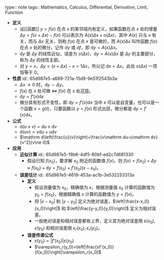 type:: note
tags:: Mathematics, Calculus, Differential, Derivative, Limit, Function

- **定义**
	- 设[[函数]] $y=f(x)$ 在点 $x$ 的某邻域内有定义，如果函数在点 $x$ 处的增量 $\Delta y=f(x+\Delta x)-f(x)$ 可以表示为 $A(x)\Delta x +o(\Delta x)$，其中 $A(x)$ 只与 $x$ 有关，而与 $\Delta x$ 无关，则称 $f(x)$ 在点 $x$ 是可微的，而 $A(x)\Delta x$ 叫作函数 $f(x)$ 在点 $x$ 处的微分，记作 $\mathrm dy$ 或 $\mathrm df$，即 $\mathrm dy=A(x)\Delta x$。
	- $\mathrm dy$ 是 $\Delta y$ 的线性近似，误差为 $o(\Delta x)$，$\mathrm dy=A(x)\Delta x$ 是 $\Delta y$ 的主要部分，称为 $\Delta y$ 的线性主部。
	- 对 $y=x$，$\Delta y=(x+\Delta x)-x=1\Delta x$，所以记 $\mathrm dx=\Delta x$。此处 $o(\Delta x)$ 一项恒等于 $0$。
- **性质**
  id:: 65d987e5-a689-721a-15d9-9e51f2543b3a
	- $\Delta x\to 0$ 时，$\mathrm dy\sim\Delta y$。
	- $f(x)$ 在 $x$ 处可微 $\iff$ $f(x)$ 在 $x$ 处[可导](((65275f9c-c149-4a5d-b9a6-5101070611e4)))。
	- $\mathrm dy=f'(x)\mathrm dx$
	- 微分具有形式不变性，即 $\mathrm dy=f'(x)\mathrm dx$ 当中 $x$ 可以是自变量，也可以是一个函数 $x=g(t)$，只要函数以 $y=f(x)$ 形式出现，微分都是 $\mathrm dy=f'(x)\mathrm dx$。
- **公式**
	- $\mathrm d(u\pm v)=\mathrm du\pm\mathrm dv$
	- $\mathrm d(uv)=v\mathrm du+u\mathrm dv$
	- $\mathrm d\left(\frac{u}{v}\right)=\frac{v\mathrm du-u\mathrm dv}{v^2}(v\ne 0)$
- **应用**
	- **近似计算**
	  id:: 65d987e5-19b6-4df5-80bf-ed2c7d681330
		- 假设已知 $f(x_0)$，要求解 $x_0$ 附近的函数值 $f(x)$，则 $f(x)=f(x_0)+\Delta y\approx f(x_0)+\mathrm dy=f(x_0)+f'(x_0)(x-x_0)$。
	- **误差估计**
	  id:: 65d987e5-4619-453a-ac1b-3e532253313a
		- **定义**
			- 假设测量值为 $x_0$，精确值为 $x$，根据测量值 $x_0$ 计算的函数值为 $y_0=f(x_0)$，根据精确值 $x$ 计算的函数值为 $y=f(x)$。
			- 将 $|x-x_0|$ 和 $|y-y_0|$ 定义为绝对误差，$\left|\frac{x-x_0}{x_0}\right|$ 和 $\left|\frac{y-y_0}{y_0}\right|$ 定义为相对误差。
			- 一般绝对误差和相对误差都有上界，定义其为绝对误差限 $\varepsilon(x_0),\varepsilon(y_0)$ 和相对误差限 $\varepsilon_r(x_0),\varepsilon_r(y_0)$。
		- **误差传递公式**
			- $\varepsilon(y_0)=|f'(x_0)|\varepsilon(x_0)$
			- $\varepsilon_r(y_0)=\left|\frac{xf'(x_0)}{f(x_0)}\right|\varepsilon_r(x_0)$

